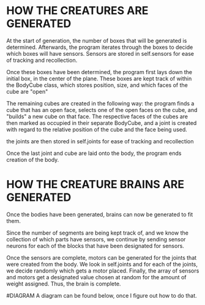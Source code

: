 # HOW THE CREATURES ARE GENERATED
At the start of generation, the number of boxes that will be generated is determined.
Afterwards, the program iterates through the boxes to decide which boxes will have sensors. 
Sensors are stored in self.sensors for ease of tracking and recollection. 

Once these boxes have been determined, the program first lays down the initial box, in the center of the plane. 
These boxes are kept track of within the BodyCube class, which stores position, size, and which faces of the cube are "open"

The remaining cubes are created in the following way: the program finds a cube that has an open face, selects one of the open faces on 
the cube, and "builds" a new cube on that face. The respective faces of the cubes are then marked as occupied in their separate BodyCube,
and a joint is created with regard to the relative position of the cube and the face being used. 

the joints are then stored in self.joints for ease of tracking and recollection

Once the last joint and cube are laid onto the body, the program ends creation of the body.

# HOW THE CREATURE BRAINS ARE GENERATED
Once the bodies have been generated, brains can now be generated to fit them. 

Since the number of segments are being kept track of, and we know the collection of which parts have sensors, we continue by sending
sensor neurons for each of the blocks that have been designated for sensors. 

Once the sensors are complete, motors can be generated for the joints that were created from the body. We look in self.joints and 
for each of the joints, we decide randomly which gets a motor placed. Finally, the array of sensors and motors get a designated value
chosen at random for the amount of weight assigned. Thus, the brain is complete. 

#DIAGRAM
A diagram can be found below, once I figure out how to do that. 

